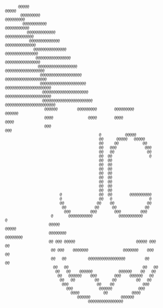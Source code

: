                                                                                                     
                                                                                                    
                                                                                                    
          @@@@@                                                                      @@@@@          
           @@@@@@@@@                                                            @@@@@@@@@           
            @@@@@@@@@@@                                                      @@@@@@@@@@@            
              @@@@@@@@@@@@@                                              @@@@@@@@@@@@@              
               @@@@@@@@@@@@@@                                          @@@@@@@@@@@@@@               
                 @@@@@@@@@@@@@@@                                    @@@@@@@@@@@@@@@                 
                  @@@@@@@@@@@@@@@@                                @@@@@@@@@@@@@@@@                  
                   @@@@@@@@@@@@@@@@@@                          @@@@@@@@@@@@@@@@@@                   
                    @@@@@@@@@@@@@@@@@@@                      @@@@@@@@@@@@@@@@@@@                    
                    @@@@@@@@@@@@@@@@@@@@@                  @@@@@@@@@@@@@@@@@@@@@                    
                     @@@@@@@@@@@@@@@@@@@@@                @@@@@@@@@@@@@@@@@@@@@                     
                     @@@@@@@@@@@@@@@@@@@@@@@            @@@@@@@@@@@@@@@@@@@@@@@                     
                      @@@@@@         @@@@@@@@@        @@@@@@@@@         @@@@@@                      
                      @@@@                @@@@        @@@@                @@@@                      
                      @@@                                                  @@@                      
                                               @           @@@@@                                    
                                               @@      @@@@@   @@@@@                                
                                               @@     @@           @@                               
                                               @@   @@@             @@@                             
                                               @@   @@               @@                             
                                               @@  @@                 @                             
                                               @@  @@                                               
                                               @@  @@                                               
                                               @@  @@                                               
                                               @@  @@                                               
                                               @@  @@                                               
                                               @@  @@                                               
                                               @@  @@                                               
                                               @@  @@                                               
                             @                 @@  @@        @@@@@@@@@@                             
                             @                 @@   @                 @                             
                             @@               @@    @@               @@                             
                              @@             @@      @@             @@                              
                               @@@         @@@        @@@         @@@                               
                         @       @@@@@@@@@@@            @@@@@@@@@@@       @                         
                        @@@@@                                          @@@@@                        
                        @@@@@@@@                                    @@@@@@@@                        
                        @@ @@@ @@@@@                            @@@@@ @@@ @@                        
                         @@ @@@    @@@@@@@                @@@@@@@    @@@ @@                         
                         @@   @@          @@@@@@@@@@@@@@@@@         @@   @@                         
                          @@   @@                                  @@   @@                          
                           @@   @@    @@@@@@            @@@@@@    @@   @@                           
                            @@   @@@@@@    @@@        @@@    @@@@@@   @@                            
                             @@   @@         @@      @@         @@   @@                             
                              @@@             @@    @@             @@@                              
                                @@@            @@@@@@            @@@                                
                                  @@@@           @@           @@@@                                  
                                     @@@@@@              @@@@@@                                     
                                          @@@@@@@@@@@@@@@@                                          
                                                                                                    
                                                                                                    
                                                                                                    
